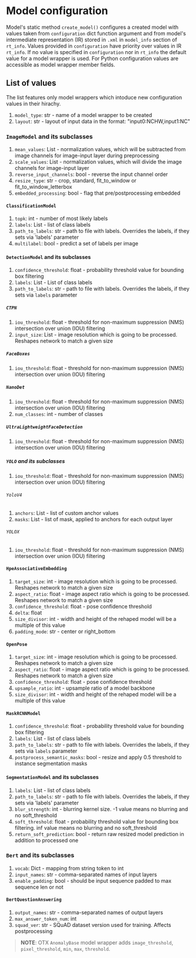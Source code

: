 # Model configuration
Model's static method `create_model()` configures a created model with values taken from `configuration` dict function argument and from model's intermediate representation (IR) stored in `.xml` in `model_info` section of `rt_info`. Values provided in `configuration` have priority over values in IR `rt_info`. If no value is specified in `configuration` nor in `rt_info` the default value for a model wrapper is used. For Python configuration values are accessible as model wrapper member fields.
## List of values
The list features only model wrappers which intoduce new configuration values in their hirachy.
1. `model_type`: str - name of a model wrapper to be created
1. `layout`: str - layout of input data in the format: "input0:NCHW,input1:NC"

### `ImageModel` and its subclasses
1. `mean_values`: List - normalization values, which will be subtracted from image channels for image-input layer during preprocessing
1. `scale_values`: List - normalization values, which will divide the image channels for image-input layer
1. `reverse_input_channels`: bool - reverse the input channel order
1. `resize_type`: str - crop, standard, fit_to_window or fit_to_window_letterbox
1. `embedded_processing`: bool - flag that pre/postprocessing embedded
#### `ClassificationModel`
1. `topk`: int - number of most likely labels
1. `labels`: List - list of class labels
1. `path_to_labels`: str - path to file with labels. Overrides the labels, if they sets via 'labels' parameter
1. `multilabel`: bool - predict a set of labels per image
#### `DetectionModel` and its subclasses
1. `confidence_threshold`: float - probability threshold value for bounding box filtering
1. `labels`: List - List of class labels
1. `path_to_labels`: str - path to file with labels. Overrides the labels, if they sets via `labels` parameter
##### `CTPN`
1. `iou_threshold`: float - threshold for non-maximum suppression (NMS) intersection over union (IOU) filtering
1. `input_size`: List - image resolution which is going to be processed. Reshapes network to match a given size
##### `FaceBoxes`
1. `iou_threshold`: float - threshold for non-maximum suppression (NMS) intersection over union (IOU) filtering
##### `NanoDet`
1. `iou_threshold`: float - threshold for non-maximum suppression (NMS) intersection over union (IOU) filtering
1. `num_classes`: int - number of classes
##### `UltraLightweightFaceDetection`
1. `iou_threshold`: float - threshold for non-maximum suppression (NMS) intersection over union (IOU) filtering
##### `YOLO` and its subclasses
1. `iou_threshold`: float - threshold for non-maximum suppression (NMS) intersection over union (IOU) filtering
###### `YoloV4`
1. `anchors`: List - list of custom anchor values
1. `masks`: List - list of mask, applied to anchors for each output layer
###### `YOLOX`
1. `iou_threshold`: float - threshold for non-maximum suppression (NMS) intersection over union (IOU) filtering
#### `HpeAssociativeEmbedding`
1. `target_size`: int - image resolution which is going to be processed. Reshapes network to match a given size
1. `aspect_ratio`: float - image aspect ratio which is going to be processed. Reshapes network to match a given size
1. `confidence_threshold`: float - pose confidence threshold
1. `delta`: float
1. `size_divisor`: int - width and height of the rehaped model will be a multiple of this value
1. `padding_mode`: str - center or right_bottom
#### `OpenPose`
1. `target_size`: int - image resolution which is going to be processed. Reshapes network to match a given size
1. `aspect_ratio`: float - image aspect ratio which is going to be processed. Reshapes network to match a given size
1. `confidence_threshold`: float - pose confidence threshold
1. `upsample_ratio`: int - upsample ratio of a model backbone
1. `size_divisor`: int - width and height of the rehaped model will be a multiple of this value
#### `MaskRCNNModel`
1. `confidence_threshold`: float - probability threshold value for bounding box filtering
1. `labels`: List - list of class labels
1. `path_to_labels`: str - path to file with labels. Overrides the labels, if they sets via `labels` parameter
1. `postprocess_semantic_masks`: bool - resize and apply 0.5 threshold to instance segmentation masks
#### `SegmentationModel` and its subclasses
1. `labels`: List - list of class labels
1. `path_to_labels`: str - path to file with labels. Overrides the labels, if they sets via 'labels' parameter
1. `blur_strength`: int - blurring kernel size. -1 value means no blurring and no soft_threshold
1. `soft_threshold`: float - probability threshold value for bounding box filtering. inf value means no blurring and no soft_threshold
1. `return_soft_prediction`: bool - return raw resized model prediction in addition to processed one
### `Bert` and its subclasses
1. `vocab`: Dict - mapping from string token to int
1. `input_names`: str - comma-separated names of input layers
1. `enable_padding`: bool - should be input sequence padded to max sequence len or not
#### `BertQuestionAnswering`
1. `output_names`: str - comma-separated names of output layers
1. `max_answer_token_num`: int
1. `squad_ver`: str - SQuAD dataset version used for training. Affects postprocessing

> **NOTE**: OTX `AnomalyBase` model wrapper adds `image_threshold`, `pixel_threshold`, `min`, `max`, `threshold`.
